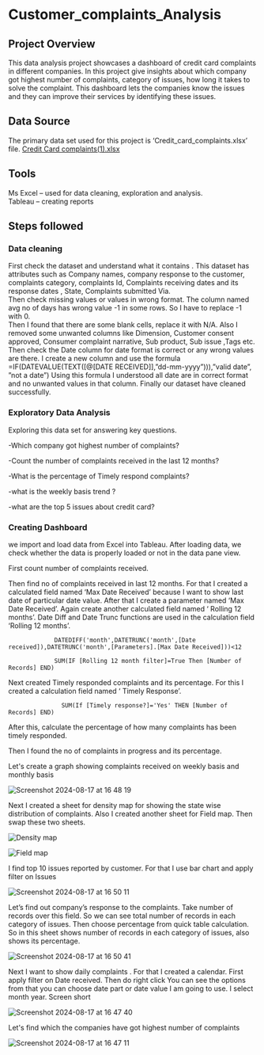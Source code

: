 # Customer_complaints_Analysis

## Project Overview
This data analysis project showcases a dashboard of credit card complaints in different companies. In this project give insights about which company got highest number of complaints, category of issues, how long it takes to solve the complaint. This dashboard lets the companies know the issues and they can improve their services by identifying these issues. 

## Data Source 
The primary data set used for this project is ‘Credit_card_complaints.xlsx’ file.
 [Credit Card complaints(1).xlsx](https://github.com/user-attachments/files/16662945/Credit.Card.complaints.1.xlsx)

## Tools
Ms Excel – used for data cleaning, exploration and analysis.  
Tableau – creating reports 


## Steps followed 

### Data cleaning 

First check the dataset and understand what it contains . This dataset has attributes such as Company names, company response to the customer, complaints category, complaints Id, Complaints receiving dates and its response dates , State, Complaints submitted Via.     
Then check missing values or values in wrong format. The column named avg no of days has wrong value -1 in some rows. So I have to replace -1 with 0.  
Then I found that there are some blank cells, replace it with N/A.
Also I removed some unwanted columns like Dimension, Customer consent approved, Consumer complaint narrative, Sub product, Sub issue ,Tags etc. Then check the Date column for date format is correct or any wrong values are there. I create a new column and use the formula
=IF(DATEVALUE(TEXT([@[DATE RECEIVED]],”dd-mm-yyyy”))),”valid date”, ”not a date”)   Using this formula I understood all date are in correct format and no unwanted values in that column.
Finally our dataset have cleaned successfully. 

### Exploratory Data Analysis 

Exploring this data set for answering key questions. 

-Which company got highest number of complaints?

-Count the number of complaints received in the last 12 months?

-What is the percentage of Timely respond complaints?

-what is the weekly basis trend ?

-what are the top 5 issues about credit card? 

### Creating Dashboard 

 we import and load data from Excel into Tableau. After loading data, we check whether the data is properly loaded or not in the data pane view.

First count number of complaints received. 


Then find no of complaints received in last 12 months. For that I created a calculated field named ‘Max Date Received’ because I want to show last date of particular date value. After that I create a parameter named ‘Max Date Received’. Again create another calculated field named ‘ Rolling 12 months’. Date Diff and Date Trunc functions are used in the calculation field ‘Rolling 12 months’. 

                 DATEDIFF('month',DATETRUNC('month',[Date received]),DATETRUNC('month',[Parameters].[Max Date Received]))<12

                 SUM(IF [Rolling 12 month filter]=True Then [Number of Records] END)



Next created Timely responded complaints and its percentage. For this I created a calculation field named ‘ Timely Response’. 

                   SUM(If [Timely response?]='Yes' THEN [Number of Records] END)

After this, calculate the percentage of how many complaints has been timely responded.



Then I found the no of complaints in progress and its percentage.



Let's create a graph showing complaints received on weekly basis and monthly basis

![Screenshot 2024-08-17 at 16 48 19](https://github.com/user-attachments/assets/fdb4affe-8243-4589-9a7b-3665a969faf9)



Next I created a sheet for density map for showing the state wise distribution of complaints. Also I created another sheet for Field map. Then swap these two sheets.

![Density map](https://github.com/user-attachments/assets/2838153c-995e-4dab-b5fe-e5f144a188bb)

![Field map](https://github.com/user-attachments/assets/c8ab4b23-87cd-4c41-a775-bc40052a2ce9)



I find top 10 issues reported by customer. For that I use bar chart and apply filter on Issues

![Screenshot 2024-08-17 at 16 50 11](https://github.com/user-attachments/assets/986b63df-ef49-4a33-b522-316dce1fb86e)



Let’s find out company’s response to the complaints. Take number of records over this field. So we can see total number of records in each category of issues. Then choose percentage from quick table calculation. So in this sheet shows number of records in each category of issues, also shows its percentage. 

![Screenshot 2024-08-17 at 16 50 41](https://github.com/user-attachments/assets/1b2fbf05-8c1b-4239-904c-c6988cda8710)



Next I want to show daily complaints . For that I created a calendar. First apply filter on Date received. Then do right click You can see the options from that you can choose date part or date value I am going to use. I select month year.
Screen short


![Screenshot 2024-08-17 at 16 47 40](https://github.com/user-attachments/assets/0942461a-b0ec-437e-8da3-4f47115ef109)



Let's find which the companies have got highest number of complaints


![Screenshot 2024-08-17 at 16 47 11](https://github.com/user-attachments/assets/4a3a727a-42fc-4895-a85b-2a1247644151)





